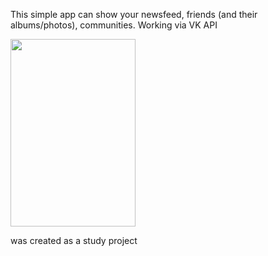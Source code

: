 This simple app can show your newsfeed, friends (and their albums/photos), communities. Working via VK API

<img src="https://media.giphy.com/media/4xC8bvWr5MLuY7C0z6/giphy.gif" width="200" height="300" />

was created as a study project
